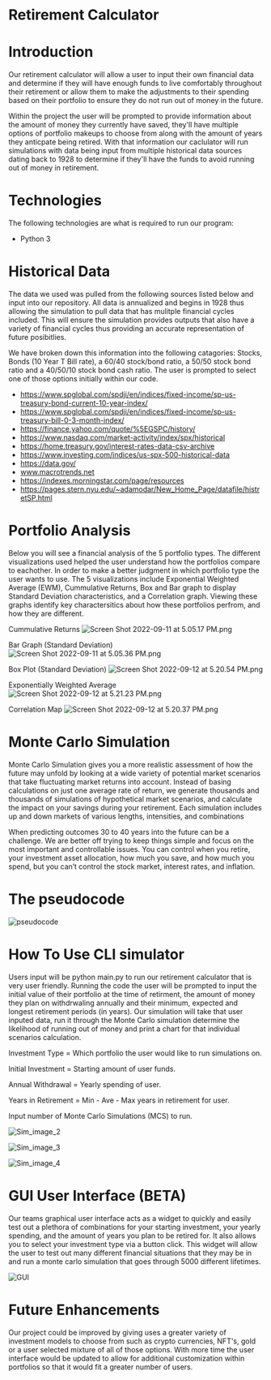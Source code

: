 # Retirement Calculator
# Introduction

Our retirement calculator will allow a user to input their own financial data and determine if they will have enough funds to live comfortably throughout their retirement or allow them to make the adjustments to their spending based on their portfolio to ensure they do not run out of money in the future. 

Within the project the user will be prompted to provide information about the amount of money they currently have saved, they'll have multiple options of portfolio makeups to choose from along with the amount of years they anticpate being retired.  With that information our caclulator will run simulations with data being input from multiple historical data sources dating back to 1928 to determine if they'll have the funds to avoid running out of money in retirement.  

# Technologies

The following technologies are what is required to run our program:

- Python 3

# Historical Data

The data we used was pulled from the following sources listed below and input into our repository.  All data is annualized and begins in 1928 thus allowing the simulation to pull data that has mulitple financial cycles included.  This will ensure the simulation provides outputs that also have a variety of financial cycles thus providing an accurate representation of future posibitlies. 

We have broken down this information into the following catagories: Stocks, Bonds (10 Year T Bill rate), a 60/40 stock/bond ratio, a 50/50 stock bond ratio and a 40/50/10 stock bond cash ratio.  The user is prompted to select one of those options initially within our code. 

 - https://www.spglobal.com/spdji/en/indices/fixed-income/sp-us-treasury-bond-current-10-year-index/
- https://www.spglobal.com/spdji/en/indices/fixed-income/sp-us-treasury-bill-0-3-month-index/
- https://finance.yahoo.com/quote/%5EGSPC/history/
- https://www.nasdaq.com/market-activity/index/spx/historical
- https://home.treasury.gov/interest-rates-data-csv-archive
- https://www.investing.com/indices/us-spx-500-historical-data
- https://data.gov/
- www.macrotrends.net
- https://indexes.morningstar.com/page/resources
- https://pages.stern.nyu.edu/~adamodar/New_Home_Page/datafile/histretSP.html

# Portfolio Analysis

Below you will see a financial analysis of the 5 portfolio types. The different visualizations used helped the user understand how the portfolios compare to eachother. In order to make a better judgment in which portfolio type the user wants to use. The 5 visualizations include Exponential Weighted Average (EWM), Cummulative Returns, Box and Bar graph to display Standard Deviation characteristics, and a Correlation graph. Viewing these graphs identify key charactersitics about how these portfolios perfrom, and how they are different. 

Cummulative Returns
![Screen Shot 2022-09-11 at 5.05.17 PM.png](https://github.com/hspence00/FinTech_Project_1/blob/main/Images/Screen%20Shot%202022-09-11%20at%205.05.17%20PM.png)

Bar Graph (Standard Deviation)
![Screen Shot 2022-09-11 at 5.05.36 PM.png](https://github.com/hspence00/FinTech_Project_1/blob/main/Images/Screen%20Shot%202022-09-11%20at%205.05.36%20PM.png)

Box Plot (Standard Deviation)
![Screen Shot 2022-09-12 at 5.20.54 PM.png](https://github.com/hspence00/FinTech_Project_1/blob/main/Images/Screen%20Shot%202022-09-12%20at%205.20.54%20PM.png)

Exponentially Weighted Average
![Screen Shot 2022-09-12 at 5.21.23 PM.png](https://github.com/hspence00/FinTech_Project_1/blob/main/Images/Screen%20Shot%202022-09-12%20at%205.21.23%20PM.png)

Correlation Map
![Screen Shot 2022-09-12 at 5.20.37 PM.png](https://github.com/hspence00/FinTech_Project_1/blob/main/Images/Screen%20Shot%202022-09-12%20at%205.20.37%20PM.png)


# Monte Carlo Simulation

Monte Carlo Simulation gives you a more realistic assessment of how the future may unfold by looking at a wide variety of potential market scenarios that take fluctuating market returns into account. Instead of basing calculations on just one average rate of return, we generate thousands and thousands of simulations of hypothetical market scenarios, and calculate the impact on your savings during your retirement. Each simulation includes up and down markets of various lengths, intensities, and combinations 

When predicting outcomes 30 to 40 years into the future can be a challenge.  We are better off trying to keep things simple and focus on the most important and controllable issues. You can control when you retire, your investment asset allocation, how much you save, and how much you spend, but you can’t control the stock market, interest rates, and inflation.

# The pseudocode

![pseudocode](https://user-images.githubusercontent.com/109116465/189839414-90656585-0a51-4345-a840-db1b35eff207.png)

# How To Use CLI simulator

Users input will be python main.py to run our retirement calculator that is very user friendly. Running the code the user will be prompted to input the initial value of their portfolio at the time of retirment, the amount of money they plan on withdrwaling annually and their minimum, expected and longest retirement periods (in years).  Our simulation will take that user inputed data, run it through the Monte Carlo simulation determine the likelihood of running out of money and print a chart for that individual scenarios calculation. 

Investment Type = Which portfolio the user would like to run simulations on.

Initial Investment = Starting amount of user funds.

Annual Withdrawal = Yearly spending of user.

Years in Retirement = Min - Ave - Max years in retirement for user.

Input number of Monte Carlo Simulations (MCS) to run.

![Sim_image_2](https://user-images.githubusercontent.com/109116465/189823952-0ffef930-1257-4172-927c-ecdbcd258342.png)

![Sim_image_3](https://user-images.githubusercontent.com/109116465/189824549-375c69bf-6c61-49fe-8422-112ba643f7a7.png)

![Sim_image_4](https://user-images.githubusercontent.com/109116465/189825837-929ac781-6195-4b68-a4cc-4346092be534.png)


# GUI User Interface (BETA)

Our teams graphical user interface acts as a widget to quickly and easily test out a plethora of combinations for your starting investment, your yearly spending, and the amount of years you plan to be retired for. It also allows you to select your investment type via a button click. This widget will allow the user to test out many different financial situations that they may be in and run a monte carlo simulation that goes through 5000 different lifetimes.  

![GUI](https://user-images.githubusercontent.com/109116465/189824865-222a759b-5d3d-4f09-8e68-67ea8179da80.png)

# Future Enhancements

Our project could be improved by giving uses a greater variety of investment models to choose from such as crypto currencies, NFT's, gold or a user selected mixture of all of those options.  With more time the user interface would be updated to allow for additional customization within portfolios so that it would fit a greater number of users. 



